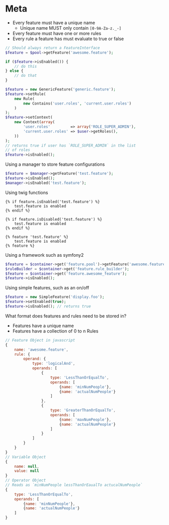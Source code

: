 Meta
====

- Every feature must have a unique name
  - Unique name MUST only contain `[0-9A-Za-z._-]`
- Every feature must have one or more rules
- Every rule a feature has must evaluate to true or false

```php
// Should always return a FeatureInterface
$feature = $pool->getFeature('awesome.feature');

if ($feature->isEnabled()) {
    // do this
} else {
    // do that
}
```

```php
$feature = new GenericFeature('generic.feature');
$feature->setRule(
    new Rule(
        new Contains('user.roles', 'current.user.roles')
    )
);
$feature->setContext(
    new Context(array(
        'user.roles'         => array('ROLE_SUPER_ADMIN'),
        'current.user.roles' => $user->getRoles(),
    ))
);
// returns true if user has `ROLE_SUPER_ADMIN` in the list
// of roles
$feature->isEnabled();
```

Using a manager to store feature configurations

```php
$feature = $manager->getFeature('test.feature');
$feature->isEnabled();
$manager->isEnabled('test.feature');
```

Using twig functions

```twig
{% if feature.isEnabled('test.feature') %}
    test.feature is enabled
{% endif %}

{% if feature.isDisabled('test.feature') %}
    test.feature is enabled
{% endif %}

{% feature 'test.feature' %}
    test.feature is enabled
{% feature %}
```

Using a framework such as symfony2

```php
$feature = $container->get('feature.pool')->getFeature('awesome.feature');
$ruleBuilder = $container->get('feature.rule_builder');
$feature = $container->get('feature.awesome_feature');
$feature->isEnabled();
```

Using simple features, such as an on/off

```php
$feature = new SimpleFeature('display.foo');
$feature->setEnabled(true);
$feature->isEnabled(); // returns true
```
What format does features and rules need to be stored in?

- Features have a unique name
- Features have a collection of 0 to n Rules

```javascript
// Feature Object in javascript
{
    name: 'awesome.feature',
    rule: {
        operand: {
            type: 'logicalAnd',
            operands: [
                {
                    type: 'LessThanOrEqualTo',
                    operands: [
                        {name: 'minNumPeople'},
                        {name: 'actualNumPeople'}
                    ]
                },
                {
                    type: 'GreaterThanOrEqualTo',
                    operands: [
                        {name: 'maxNumPeople'},
                        {name: 'actualNumPeople'}
                    ]
                }
            ]
        }
    }
}
// Variable Object
{
    name: null,
    value: null
}
// Operator Object
// Reads as `minNumPeople lessThanOrEaualTo actucalNumPeople`
{
    type: 'LessThanOrEqualTo',
    operands: [
        {name: 'minNumPeople'},
        {name: 'actualNumPeople'}
    ]
}
```
